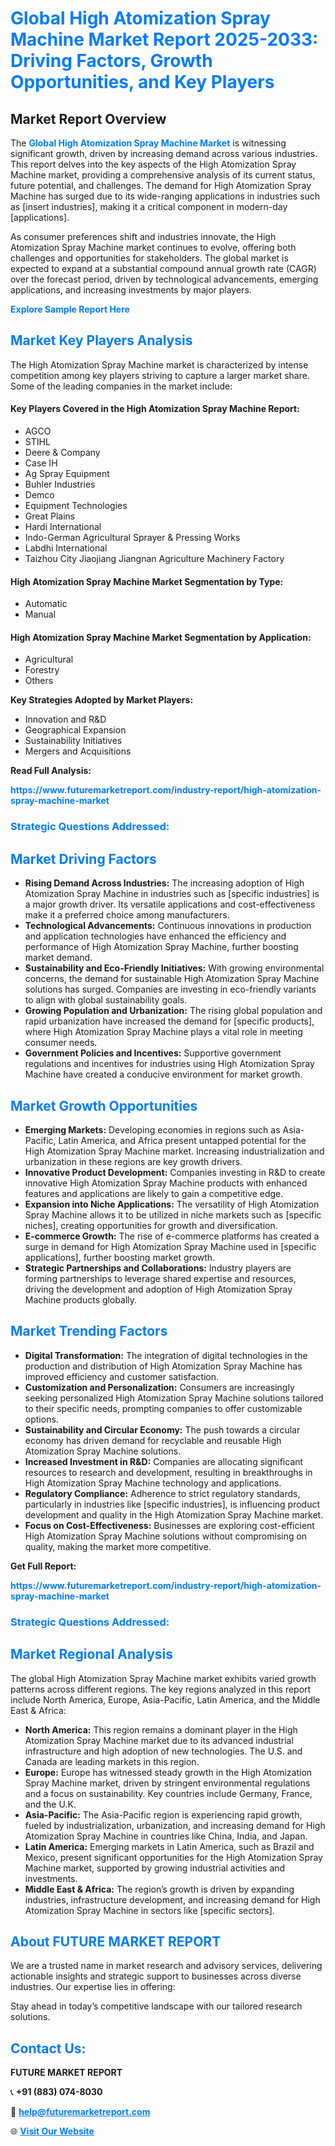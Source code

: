 <h1 style="color: #007BFF;">Global High Atomization Spray Machine Market Report 2025-2033: Driving Factors, Growth Opportunities, and Key Players</h1>

<section id="overview">
<h2>Market Report Overview</h2>
<p>The <a href="https://www.futuremarketreport.com/industry-report/high-atomization-spray-machine-market" style="color: #007BFF; text-decoration: none;"><strong>Global High Atomization Spray Machine Market</strong></a> is witnessing significant growth, driven by increasing demand across various industries. This report delves into the key aspects of the High Atomization Spray Machine market, providing a comprehensive analysis of its current status, future potential, and challenges. The demand for High Atomization Spray Machine has surged due to its wide-ranging applications in industries such as [insert industries], making it a critical component in modern-day [applications].</p>
<p>As consumer preferences shift and industries innovate, the High Atomization Spray Machine market continues to evolve, offering both challenges and opportunities for stakeholders. The global market is expected to expand at a substantial compound annual growth rate (CAGR) over the forecast period, driven by technological advancements, emerging applications, and increasing investments by major players.</p>
</section>

<section id="overview">
<p><a href="https://www.futuremarketreport.com/request-sample/reportId=84819" style="color: #007BFF; text-decoration: none;"><strong>Explore Sample Report Here</strong></a></p>
</section>

<section id="key-players">
<h2 style="color: #007BFF;">Market Key Players Analysis</h2>
<p>The High Atomization Spray Machine market is characterized by intense competition among key players striving to capture a larger market share. Some of the leading companies in the market include:</p>
<h4>Key Players Covered in the High Atomization Spray Machine Report:</h4>
<ul><li>AGCO</li><li>STIHL</li><li>Deere &amp; Company</li><li>Case IH</li><li>Ag Spray Equipment</li><li>Buhler Industries</li><li>Demco</li><li>Equipment Technologies</li><li>Great Plains</li><li>Hardi International</li><li>Indo-German Agricultural Sprayer &amp; Pressing Works</li><li>Labdhi International</li><li>Taizhou City Jiaojiang Jiangnan Agriculture Machinery Factory</li></ul>
<h4>High Atomization Spray Machine Market Segmentation by Type:</h4>
<ul><li>Automatic</li><li>Manual</li></ul>

<h4>High Atomization Spray Machine Market Segmentation by Application:</h4>
<ul><li>Agricultural</li><li>Forestry</li><li>Others</li></ul>
<p><strong>Key Strategies Adopted by Market Players:</strong></p>
<ul>
<li>Innovation and R&D</li>
<li>Geographical Expansion</li>
<li>Sustainability Initiatives</li>
<li>Mergers and Acquisitions</li>
</ul>
</section>

<section>
<p><strong>Read Full Analysis: </strong></p><a href="https://www.futuremarketreport.com/industry-report/high-atomization-spray-machine-market" style="color: #007BFF; text-decoration: none;"><strong>https://www.futuremarketreport.com/industry-report/high-atomization-spray-machine-market</strong></a>
<h3 style="color: #007BFF;">Strategic Questions Addressed:</h3>
</section>

<section id="driving-factors">
<h2 style="color: #007BFF;">Market Driving Factors</h2>
<ul>
<li><strong>Rising Demand Across Industries:</strong> The increasing adoption of High Atomization Spray Machine in industries such as [specific industries] is a major growth driver. Its versatile applications and cost-effectiveness make it a preferred choice among manufacturers.</li>
<li><strong>Technological Advancements:</strong> Continuous innovations in production and application technologies have enhanced the efficiency and performance of High Atomization Spray Machine, further boosting market demand.</li>
<li><strong>Sustainability and Eco-Friendly Initiatives:</strong> With growing environmental concerns, the demand for sustainable High Atomization Spray Machine solutions has surged. Companies are investing in eco-friendly variants to align with global sustainability goals.</li>
<li><strong>Growing Population and Urbanization:</strong> The rising global population and rapid urbanization have increased the demand for [specific products], where High Atomization Spray Machine plays a vital role in meeting consumer needs.</li>
<li><strong>Government Policies and Incentives:</strong> Supportive government regulations and incentives for industries using High Atomization Spray Machine have created a conducive environment for market growth.</li>
</ul>
</section>

<section id="growth-opportunities">
<h2 style="color: #007BFF;">Market Growth Opportunities</h2>
<ul>
<li><strong>Emerging Markets:</strong> Developing economies in regions such as Asia-Pacific, Latin America, and Africa present untapped potential for the High Atomization Spray Machine market. Increasing industrialization and urbanization in these regions are key growth drivers.</li>
<li><strong>Innovative Product Development:</strong> Companies investing in R&D to create innovative High Atomization Spray Machine products with enhanced features and applications are likely to gain a competitive edge.</li>
<li><strong>Expansion into Niche Applications:</strong> The versatility of High Atomization Spray Machine allows it to be utilized in niche markets such as [specific niches], creating opportunities for growth and diversification.</li>
<li><strong>E-commerce Growth:</strong> The rise of e-commerce platforms has created a surge in demand for High Atomization Spray Machine used in [specific applications], further boosting market growth.</li>
<li><strong>Strategic Partnerships and Collaborations:</strong> Industry players are forming partnerships to leverage shared expertise and resources, driving the development and adoption of High Atomization Spray Machine products globally.</li>
</ul>
</section>

<section id="trending-factors">
<h2 style="color: #007BFF;">Market Trending Factors</h2>
<ul>
<li><strong>Digital Transformation:</strong> The integration of digital technologies in the production and distribution of High Atomization Spray Machine has improved efficiency and customer satisfaction.</li>
<li><strong>Customization and Personalization:</strong> Consumers are increasingly seeking personalized High Atomization Spray Machine solutions tailored to their specific needs, prompting companies to offer customizable options.</li>
<li><strong>Sustainability and Circular Economy:</strong> The push towards a circular economy has driven demand for recyclable and reusable High Atomization Spray Machine solutions.</li>
<li><strong>Increased Investment in R&D:</strong> Companies are allocating significant resources to research and development, resulting in breakthroughs in High Atomization Spray Machine technology and applications.</li>
<li><strong>Regulatory Compliance:</strong> Adherence to strict regulatory standards, particularly in industries like [specific industries], is influencing product development and quality in the High Atomization Spray Machine market.</li>
<li><strong>Focus on Cost-Effectiveness:</strong> Businesses are exploring cost-efficient High Atomization Spray Machine solutions without compromising on quality, making the market more competitive.</li>
</ul>
</section>

<section>
<p><strong>Get Full Report: </strong></p><a href="https://www.futuremarketreport.com/industry-report/high-atomization-spray-machine-market" style="color: #007BFF; text-decoration: none;"><strong>https://www.futuremarketreport.com/industry-report/high-atomization-spray-machine-market</strong></a>
<h3 style="color: #007BFF;">Strategic Questions Addressed:</h3>
</section>


<section id="regional-analysis">
<h2 style="color: #007BFF;">Market Regional Analysis</h2>
<p>The global High Atomization Spray Machine market exhibits varied growth patterns across different regions. The key regions analyzed in this report include North America, Europe, Asia-Pacific, Latin America, and the Middle East & Africa:</p>
<ul>
<li><strong>North America:</strong> This region remains a dominant player in the High Atomization Spray Machine market due to its advanced industrial infrastructure and high adoption of new technologies. The U.S. and Canada are leading markets in this region.</li>
<li><strong>Europe:</strong> Europe has witnessed steady growth in the High Atomization Spray Machine market, driven by stringent environmental regulations and a focus on sustainability. Key countries include Germany, France, and the U.K.</li>
<li><strong>Asia-Pacific:</strong> The Asia-Pacific region is experiencing rapid growth, fueled by industrialization, urbanization, and increasing demand for High Atomization Spray Machine in countries like China, India, and Japan.</li>
<li><strong>Latin America:</strong> Emerging markets in Latin America, such as Brazil and Mexico, present significant opportunities for the High Atomization Spray Machine market, supported by growing industrial activities and investments.</li>
<li><strong>Middle East & Africa:</strong> The region’s growth is driven by expanding industries, infrastructure development, and increasing demand for High Atomization Spray Machine in sectors like [specific sectors].</li>
</ul>
</section>

<footer>
<h2 style="color: #007BFF;">About FUTURE MARKET REPORT</h2>
<p>We are a trusted name in market research and advisory services, delivering actionable insights and strategic support to businesses across diverse industries. Our expertise lies in offering:</p>

<p>Stay ahead in today’s competitive landscape with our tailored research solutions.</p>

<h2 style="color: #007BFF;">Contact Us:</h2>
<p><strong>FUTURE MARKET REPORT</strong></p>
<p>📞 <strong>+91 (883) 074-8030</strong></p>
<p>📧 <strong><a href="mailto:help@futuremarketreport.com" style="color: #007BFF;">help@futuremarketreport.com</a></strong></p>
<p>🌐 <strong><a href="https://www.futuremarketreport.com/" style="color: #007BFF;">Visit Our Website</a></strong></p>
</footer>